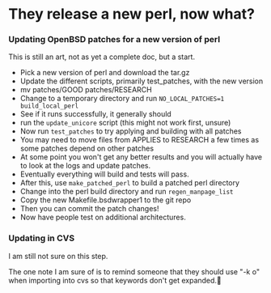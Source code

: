 # They release a new perl, now what?

### Updating OpenBSD patches for a new version of perl

This is still an art, not as yet a complete doc, but a start.

* Pick a new version of perl and download the tar.gz
* Update the different scripts, primarily test_patches, with the new version
* mv patches/GOOD patches/RESEARCH
* Change to a temporary directory and run `NO_LOCAL_PATCHES=1 build_local_perl`
* See if it runs successfully, it generally should
* run the `update_unicore` script (this might not work first, unsure)
* Now run `test_patches` to try applying and building with all patches
* You may need to move files from APPLIES to RESEARCH a few times as some
  patches depend on other patches
* At some point you won't get any better results and you will actually have to
  look at the logs and update patches.
* Eventually everything will build and tests will pass.
* After this, use `make_patched_perl` to build a patched perl directory
* Change into the perl build directory and run `regen_manpage_list`
* Copy the new Makefile.bsdwrapper1 to the git repo
* Then you can commit the patch changes!
* Now have people test on additional architectures.

### Updating in CVS
I am still not sure on this step.

The one note I am sure of is to remind someone that they should use "-k o"
when importing into cvs so that keywords don't get expanded.
